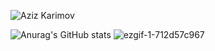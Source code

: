 ![Aziz Karimov](https://user-images.githubusercontent.com/113392926/216158335-3886df50-7a0a-4ca6-9c46-c1e08aeb566e.gif)


![Anurag's GitHub stats](https://github-readme-stats.vercel.app/api?username=eizeek&theme=chartreuse-dark&show_icons=true)    ![ezgif-1-712d57c967](https://user-images.githubusercontent.com/113392926/216329470-2b4e4dc2-e81c-4c50-a080-a14f31f57829.gif)
   
